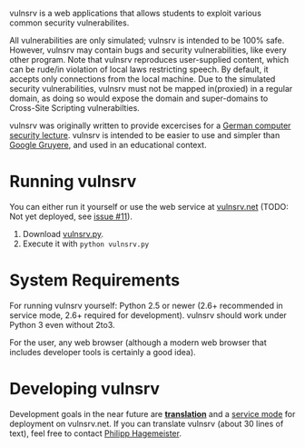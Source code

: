 vulnsrv is a web applications that allows students to exploit various common security vulnerabilites.

All vulnerabilities are only simulated; vulnsrv is intended to be 100% safe. However, vulnsrv may contain bugs and security vulnerabilities, like every other program.
Note that vulnsrv reproduces user-supplied content, which can be rude/in violation of local laws restricting speech. By default, it accepts only connections from the local machine. Due to the simulated security vulnerabilities, vulnsrv must not be mapped in(proxied) in a regular domain, as doing so would expose the domain and super-domains to Cross-Site Scripting vulnerabilties.

vulnsrv was originally written to provide excercises for a [German computer security lecture](http://www.cn.uni-duesseldorf.de/teaching/sose11/netsec). vulnsrv is intended to be easier to use and simpler than [Google Gruyere](http://google-gruyere.appspot.com/), and used in an educational context.

# Running vulnsrv

You can either run it yourself or use the web service at [vulnsrv.net](http://vulnsrv.net/) (TODO: Not yet deployed, see [issue #11](https://github.com/phihag/vulnsrv/issues/11)).

1. Download [vulnsrv.py](https://raw.github.com/phihag/vulnsrv/master/vulnsrv.py).
2. Execute it with `python vulnsrv.py`

# System Requirements

For running vulnsrv yourself: Python 2.5 or newer (2.6+ recommended in service mode, 2.6+ required for development).
vulnsrv should work under Python 3 even without 2to3.

For the user, any web browser (although a modern web browser that includes developer tools is certainly a good idea).

# Developing vulnsrv

Development goals in the near future are [**translation**](https://github.com/phihag/vulnsrv/issues/3) and a [service mode](https://github.com/phihag/vulnsrv/issues/2) for deployment on vulnsrv.net. If you can translate vulnsrv (about 30 lines of text), feel free to contact [Philipp Hagemeister](https://github.com/phihag).
